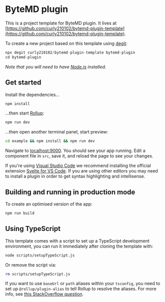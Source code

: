 # ByteMD plugin

This is a project template for ByteMD plugin. It lives at [https://github.com/curly210102/bytemd-plugin-template](https://github.com/curly210102/bytemd-plugin-template).

To create a new project based on this template using [degit](https://github.com/Rich-Harris/degit):

``` js
npx degit curly210102/bytemd-plugin-template bytemd-plugin
cd bytemd-plugin
```

*Note that you will need to have [Node.js](https://nodejs.org) installed.*

## Get started

Install the dependencies...

```bash
npm install
```

...then start [Rollup](https://rollupjs.org):

```bash
npm run dev
```

...then open another terminal panel, start preview:

``` bash
cd example && npm install && npm run dev
```

Navigate to [localhost:9000](http://localhost:9000). You should see your app running. Edit a component file in `src`, save it, and reload the page to see your changes.

If you're using [Visual Studio Code](https://code.visualstudio.com/) we recommend installing the official extension [Svelte for VS Code](https://marketplace.visualstudio.com/items?itemName=svelte.svelte-vscode). If you are using other editors you may need to install a plugin in order to get syntax highlighting and intellisense.

## Building and running in production mode

To create an optimised version of the app:

```bash
npm run build
```

## Using TypeScript

This template comes with a script to set up a TypeScript development environment, you can run it immediately after cloning the template with:

```bash
node scripts/setupTypeScript.js
```

Or remove the script via:

```bash
rm scripts/setupTypeScript.js
```

If you want to use `baseUrl` or `path` aliases within your `tsconfig`, you need to set up `@rollup/plugin-alias` to tell Rollup to resolve the aliases. For more info, see [this StackOverflow question](https://stackoverflow.com/questions/63427935/setup-tsconfig-path-in-svelte).

